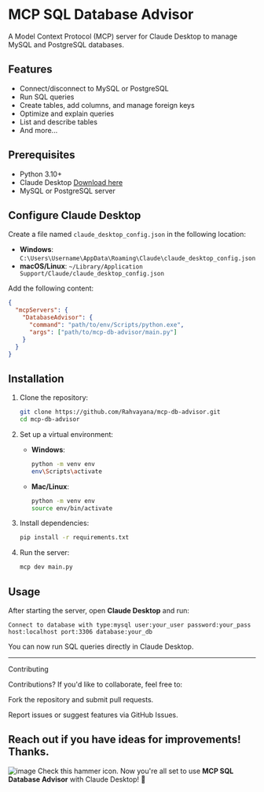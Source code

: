 # MCP SQL Database Advisor

A Model Context Protocol (MCP) server for Claude Desktop to manage MySQL and PostgreSQL databases.

## Features
- Connect/disconnect to MySQL or PostgreSQL
- Run SQL queries
- Create tables, add columns, and manage foreign keys
- Optimize and explain queries
- List and describe tables
- And more...

## Prerequisites
- Python 3.10+
- Claude Desktop [Download here](https://claude.ai/download)
- MySQL or PostgreSQL server

## Configure Claude Desktop
Create a file named `claude_desktop_config.json` in the following location:

- **Windows**: `C:\Users\Username\AppData\Roaming\Claude\claude_desktop_config.json`
- **macOS/Linux**: `~/Library/Application Support/Claude/claude_desktop_config.json`

Add the following content:

```json
{
  "mcpServers": {
    "DatabaseAdvisor": {
      "command": "path/to/env/Scripts/python.exe",
      "args": ["path/to/mcp-db-advisor/main.py"]
    }
  }
}
```

## Installation
1. Clone the repository:
   ```bash
   git clone https://github.com/Rahvayana/mcp-db-advisor.git
   cd mcp-db-advisor
   ```

2. Set up a virtual environment:
   - **Windows**:
     ```bash
     python -m venv env
     env\Scripts\activate
     ```
   - **Mac/Linux**:
     ```bash
     python -m venv env
     source env/bin/activate
     ```

3. Install dependencies:
   ```bash
   pip install -r requirements.txt
   ```

4. Run the server:
   ```bash
   mcp dev main.py
   ```

## Usage
After starting the server, open **Claude Desktop** and run:

```
Connect to database with type:mysql user:your_user password:your_pass host:localhost port:3306 database:your_db
```

You can now run SQL queries directly in Claude Desktop.

---

Contributing

Contributions? If you'd like to collaborate, feel free to:

Fork the repository and submit pull requests.

Report issues or suggest features via GitHub Issues.

Reach out if you have ideas for improvements!
Thanks.
---
![image](https://github.com/user-attachments/assets/4e6acf98-328f-4f6d-aefd-4d8446ec0a43)
Check this hammer icon.
Now you're all set to use **MCP SQL Database Advisor** with Claude Desktop! 🚀

